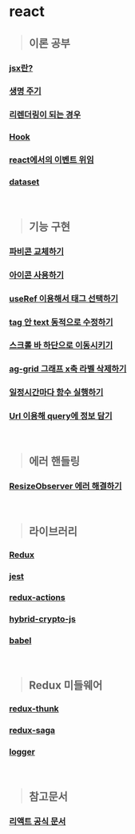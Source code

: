 # react
> ## 이론 공부

### [jsx란?](https://github.com/ka0824/react/blob/main/theory/jsx.md)

### [생명 주기](https://github.com/ka0824/react/blob/main/theory/life_cycle.md)

### [리렌더링이 되는 경우](https://github.com/ka0824/react/blob/main/theory/when_rerendering.md)

### [Hook](https://github.com/ka0824/react/blob/main/theory/hook.md)

### [react에서의 이벤트 위임](https://github.com/ka0824/react/blob/main/feat/event_delegation.md)

### [dataset](https://github.com/ka0824/react/blob/main/theory/data_set.md)

<br />

> ## 기능 구현

### [파비콘 교체하기](https://github.com/ka0824/react/blob/main/feat/favicon.md)

### [아이콘 사용하기](https://github.com/ka0824/react/blob/main/feat/use_icon.md)

### [useRef 이용해서 태그 선택하기](https://github.com/ka0824/react/blob/main/feat/useref_tag_select.md)

### [tag 안 text 동적으로 수정하기](https://github.com/ka0824/react/blob/main/feat/edit_text_in_tag.md)

### [스크롤 바 하단으로 이동시키기](https://github.com/ka0824/react/blob/main/feat/scroll_bar_go_bottom.md)

### [ag-grid 그래프 x축 라벨 삭제하기](https://github.com/ka0824/react/blob/main/feat/ag_grid_delete_bottom.md)

### [일정시간마다 함수 실행하기](https://github.com/ka0824/react/blob/main/feat/interval_function.md)

### [Url 이용해 query에 정보 담기](https://github.com/ka0824/react/blob/main/feat/use_query_url.md)

<br />

> ## 에러 핸들링

### [ResizeObserver 에러 해결하기](https://github.com/ka0824/react/blob/main/error/ResizeObserver.md)

<br />

> ## 라이브러리

### [Redux](https://github.com/ka0824/react/blob/main/library/redux.md)

### [jest](https://github.com/ka0824/react/blob/main/library/jest.md)

### [redux-actions](https://github.com/ka0824/react/blob/main/library/redux_actions.md)

### [hybrid-crypto-js](https://github.com/ka0824/react/blob/main/library/hybrid_crypto_js.md)

### [babel](https://github.com/ka0824/react/blob/main/library/babel.md)

<br />

> ## Redux 미들웨어

### [redux-thunk](https://github.com/ka0824/react/blob/main/redux_middleware/redux-thunk.md)

### [redux-saga](https://github.com/ka0824/react/blob/main/redux_middleware/redux-saga.md)

### [logger](https://github.com/ka0824/react/blob/main/redux_middleware/logger.md)

<br />

> ## 참고문서

### [리액트 공식 문서](https://ko.reactjs.org/docs/getting-started.html)
